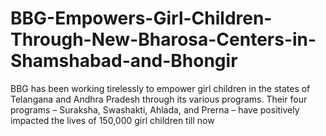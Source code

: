# BBG-Empowers-Girl-Children-Through-New-Bharosa-Centers-in-Shamshabad-and-Bhongir
BBG has been working tirelessly to empower girl children in the states of Telangana and Andhra Pradesh through its various programs. Their four programs – Suraksha, Swashakti, Ahlada, and Prerna – have positively impacted the lives of 150,000 girl children till now
